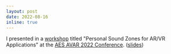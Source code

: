 ```yaml
---
layout: post
date: 2022-08-16
inline: true
---
```


I presented in a <a href="https://emamo.com/event/avar-2022-international-conference-on-audio-for-virtual-and-augmented-reality/s/personal-sound-zones-for-arvr-applications-WQYGXW">workshop</a> titled "Personal Sound Zones for AR/VR Applications" at the <a href="https://aes2.org/events-calendar/avar-2022/">AES AVAR 2022 Conference</a>. (<a href="{{'/assets/pdf/Slides_AVAR2022.pdf' | relative_url}}">slides</a>)